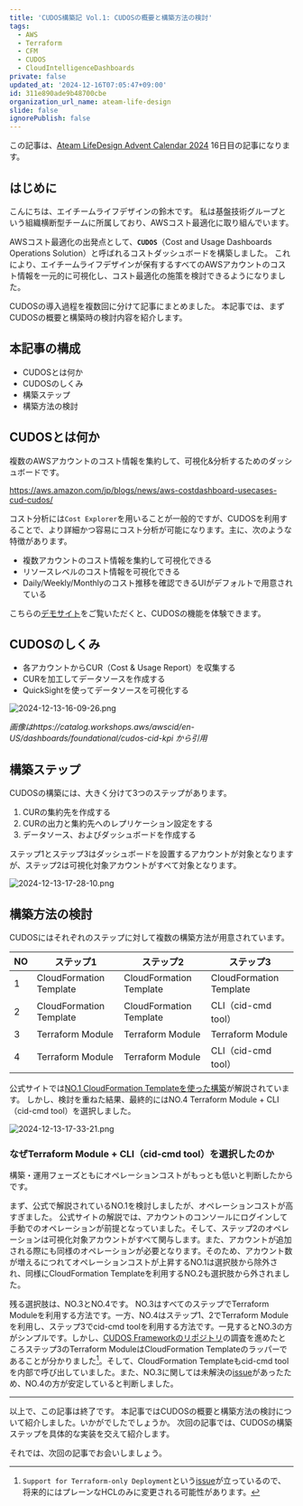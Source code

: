 ```yaml
---
title: 'CUDOS構築記 Vol.1: CUDOSの概要と構築方法の検討'
tags:
  - AWS
  - Terraform
  - CFM
  - CUDOS
  - CloudIntelligenceDashboards
private: false
updated_at: '2024-12-16T07:05:47+09:00'
id: 311e890ade9b48700cbe
organization_url_name: ateam-life-design
slide: false
ignorePublish: false
---
```


この記事は、[Ateam LifeDesign Advent Calendar 2024](https://qiita.com/advent-calendar/2024/ateam-life-design) 16日目の記事になります。

## はじめに

こんにちは、エイチームライフデザインの鈴木です。
私は基盤技術グループという組織横断型チームに所属しており、AWSコスト最適化に取り組んでいます。

AWSコスト最適化の出発点として、**`CUDOS`**（Cost and Usage Dashboards Operations Solution）と呼ばれるコストダッシュボードを構築しました。
これにより、エイチームライフデザインが保有するすべてのAWSアカウントのコスト情報を一元的に可視化し、コスト最適化の施策を検討できるようになりました。

CUDOSの導入過程を複数回に分けて記事にまとめました。
本記事では、まずCUDOSの概要と構築時の検討内容を紹介します。

## 本記事の構成

- CUDOSとは何か
- CUDOSのしくみ
- 構築ステップ
- 構築方法の検討

## CUDOSとは何か

複数のAWSアカウントのコスト情報を集約して、可視化&分析するためのダッシュボードです。

https://aws.amazon.com/jp/blogs/news/aws-costdashboard-usecases-cud-cudos/

コスト分析には`Cost Explorer`を用いることが一般的ですが、CUDOSを利用することで、より詳細かつ容易にコスト分析が可能になります。主に、次のような特徴があります。

- 複数アカウントのコスト情報を集約して可視化できる
- リソースレベルのコスト情報を可視化できる
- Daily/Weekly/Monthlyのコスト推移を確認できるUIがデフォルトで用意されている

こちらの[デモサイト](https://d1s0yx3p3y3rah.cloudfront.net/anonymous-embed?dashboard=cudos)をご覧いただくと、CUDOSの機能を体験できます。

## CUDOSのしくみ

- 各アカウントからCUR（Cost & Usage Report）を収集する
- CURを加工してデータソースを作成する
- QuickSightを使ってデータソースを可視化する

![2024-12-13-16-09-26.png](https://qiita-image-store.s3.ap-northeast-1.amazonaws.com/0/444225/0cfd83cc-4ec1-b7a3-3be0-bc67853bd81f.png)

*画像はhttps://catalog.workshops.aws/awscid/en-US/dashboards/foundational/cudos-cid-kpi から引用*

## 構築ステップ

CUDOSの構築には、大きく分けて3つのステップがあります。

1. CURの集約先を作成する
2. CURの出力と集約先へのレプリケーション設定をする
3. データソース、およびダッシュボードを作成する

ステップ1とステップ3はダッシュボードを設置するアカウントが対象となりますが、ステップ2は可視化対象アカウントがすべて対象となります。

![2024-12-13-17-28-10.png](https://qiita-image-store.s3.ap-northeast-1.amazonaws.com/0/444225/7a5b994a-d825-3644-b66c-c4e4ecd6152a.png)

## 構築方法の検討

CUDOSにはそれぞれのステップに対して複数の構築方法が用意されています。

| NO  | ステップ1               | ステップ2               | ステップ3               |
| --- | ----------------------- | ----------------------- | ----------------------- |
| 1   | CloudFormation Template | CloudFormation Template | CloudFormation Template |
| 2   | CloudFormation Template | CloudFormation Template | CLI（cid-cmd tool）     |
| 3   | Terraform Module        | Terraform Module        | Terraform Module        |
| 4   | Terraform Module        | Terraform Module        | CLI（cid-cmd tool）     |

公式サイトでは[NO.1 CloudFormation Templateを使った構築](https://catalog.workshops.aws/awscid/en-US/dashboards/foundational/cudos-cid-kpi/deploy)が解説されています。
しかし、検討を重ねた結果、最終的にはNO.4 Terraform Module + CLI（cid-cmd tool）を選択しました。

![2024-12-13-17-33-21.png](https://qiita-image-store.s3.ap-northeast-1.amazonaws.com/0/444225/47b8ea84-0cc5-a80e-e875-af4e12baab62.png)

### なぜTerraform Module + CLI（cid-cmd tool）を選択したのか

構築・運用フェーズともにオペレーションコストがもっとも低いと判断したからです。

まず、公式で解説されているNO.1を検討しましたが、オペレーションコストが高すぎました。
公式サイトの解説では、アカウントのコンソールにログインして手動でのオペレーションが前提となっていました。そして、ステップ2のオペレーションは可視化対象アカウントがすべて関与します。また、アカウントが追加される際にも同様のオペレーションが必要となります。そのため、アカウント数が増えるにつれてオペレーションコストが上昇するNO.1は選択肢から除外され、同様にCloudFormation Templateを利用するNO.2も選択肢から外されました。

残る選択肢は、NO.3とNO.4です。
NO.3はすべてのステップでTerraform Moduleを利用する方法です。一方、NO.4はステップ1、2でTerraform Moduleを利用し、ステップ3でcid-cmd toolを利用する方法です。一見するとNO.3の方がシンプルです。しかし、[CUDOS Frameworkのリポジトリ](https://github.com/aws-samples/aws-cudos-framework-deployment?tab=readme-ov-file#welcome-to-cloud-intelligence-dashboards-cudos-framework-automation-repository)の調査を進めたところステップ3のTerraform ModuleはCloudFormation Templateのラッパーであることが分かりました[^1]。そして、CloudFormation Templateもcid-cmd toolを内部で呼び出していました。また、NO.3に関しては未解決の[issue](https://github.com/aws-samples/aws-cudos-framework-deployment/issues/1029)があったため、NO.4の方が安定していると判断しました。

[^1]: `Support for Terraform-only Deployment`という[issue](https://github.com/aws-samples/aws-cudos-framework-deployment/issues/725)が立っているので、将来的にはプレーンなHCLのみに変更される可能性があります。

---

以上で、この記事は終了です。
本記事ではCUDOSの概要と構築方法の検討について紹介しました。いかがでしたでしょうか。
次回の記事では、CUDOSの構築ステップを具体的な実装を交えて紹介します。

それでは、次回の記事でお会いしましょう。
